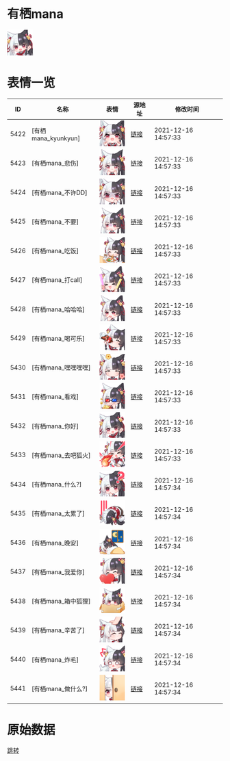 # 有栖mana

<img src="./cover.png" height="60" alt="cover" />

# 表情一览

|ID|名称|表情|源地址|修改时间|
|----|----|----|----|----|
|5422|[有栖mana_kyunkyun]|<img src="./pic/005422_%5B有栖mana_kyunkyun%5D.png" height="60" alt="kyunkyun"/>|[链接](http://i0.hdslb.com/bfs/emote/b24799c4a9385a485d8c5a5ec858ca4df816af2c.png)|2021-12-16 14:57:33|
|5423|[有栖mana_悲伤]|<img src="./pic/005423_%5B有栖mana_悲伤%5D.png" height="60" alt="悲伤"/>|[链接](http://i0.hdslb.com/bfs/emote/dfa841194b20b41fe31bd4bd02297317be5dccc8.png)|2021-12-16 14:57:33|
|5424|[有栖mana_不许DD]|<img src="./pic/005424_%5B有栖mana_不许DD%5D.png" height="60" alt="不许DD"/>|[链接](http://i0.hdslb.com/bfs/emote/b530a812dff580b0508c93965e7fb9b64f2f5c52.png)|2021-12-16 14:57:33|
|5425|[有栖mana_不要]|<img src="./pic/005425_%5B有栖mana_不要%5D.png" height="60" alt="不要"/>|[链接](http://i0.hdslb.com/bfs/emote/24f19c7340c771e6e08144053e9275ade2057833.png)|2021-12-16 14:57:33|
|5426|[有栖mana_吃饭]|<img src="./pic/005426_%5B有栖mana_吃饭%5D.png" height="60" alt="吃饭"/>|[链接](http://i0.hdslb.com/bfs/emote/6f906564cc3161d9277962092277f14109abebfe.png)|2021-12-16 14:57:33|
|5427|[有栖mana_打call]|<img src="./pic/005427_%5B有栖mana_打call%5D.png" height="60" alt="打call"/>|[链接](http://i0.hdslb.com/bfs/emote/0572afd470f86cc73cd5a1dff047cd22b620f336.png)|2021-12-16 14:57:33|
|5428|[有栖mana_哈哈哈]|<img src="./pic/005428_%5B有栖mana_哈哈哈%5D.png" height="60" alt="哈哈哈"/>|[链接](http://i0.hdslb.com/bfs/emote/4b092c88bc6542011af590117751ac893c802964.png)|2021-12-16 14:57:33|
|5429|[有栖mana_喝可乐]|<img src="./pic/005429_%5B有栖mana_喝可乐%5D.png" height="60" alt="喝可乐"/>|[链接](http://i0.hdslb.com/bfs/emote/7788e653641e40f5043267aa6f73afbd73f5dd73.png)|2021-12-16 14:57:33|
|5430|[有栖mana_嘿嘿嘿嘿]|<img src="./pic/005430_%5B有栖mana_嘿嘿嘿嘿%5D.png" height="60" alt="嘿嘿嘿嘿"/>|[链接](http://i0.hdslb.com/bfs/emote/0500a6063e9828ce5002f0d796b19569db7ea63c.png)|2021-12-16 14:57:33|
|5431|[有栖mana_看戏]|<img src="./pic/005431_%5B有栖mana_看戏%5D.png" height="60" alt="看戏"/>|[链接](http://i0.hdslb.com/bfs/emote/b29f21f07d67efa01d9c818c3f2bbda10e13e233.png)|2021-12-16 14:57:33|
|5432|[有栖mana_你好]|<img src="./pic/005432_%5B有栖mana_你好%5D.png" height="60" alt="你好"/>|[链接](http://i0.hdslb.com/bfs/emote/0d1575f7203eaf1705cc1104eaf7c02983cae9f0.png)|2021-12-16 14:57:33|
|5433|[有栖mana_去吧狐火]|<img src="./pic/005433_%5B有栖mana_去吧狐火%5D.png" height="60" alt="去吧狐火"/>|[链接](http://i0.hdslb.com/bfs/emote/29bd63ba18e5fd78716ac0ee431075877959fa4c.png)|2021-12-16 14:57:33|
|5434|[有栖mana_什么?]|<img src="./pic/005434_%5B有栖mana_什么_%5D.png" height="60" alt="什么?"/>|[链接](http://i0.hdslb.com/bfs/emote/16a4c77b00261d21a28b6af7c4397ba39e6b813c.png)|2021-12-16 14:57:34|
|5435|[有栖mana_太累了]|<img src="./pic/005435_%5B有栖mana_太累了%5D.png" height="60" alt="太累了"/>|[链接](http://i0.hdslb.com/bfs/emote/bed88ca16852ee67e1f4bf378e54be9752c5ad2f.png)|2021-12-16 14:57:34|
|5436|[有栖mana_晚安]|<img src="./pic/005436_%5B有栖mana_晚安%5D.png" height="60" alt="晚安"/>|[链接](http://i0.hdslb.com/bfs/emote/a4947b555f4696e6d5764b8ab3868af8590e9d69.png)|2021-12-16 14:57:34|
|5437|[有栖mana_我爱你]|<img src="./pic/005437_%5B有栖mana_我爱你%5D.png" height="60" alt="我爱你"/>|[链接](http://i0.hdslb.com/bfs/emote/8680dc90c6314ba944ea87a052a3bf3673dc82f8.png)|2021-12-16 14:57:34|
|5438|[有栖mana_箱中狐狸]|<img src="./pic/005438_%5B有栖mana_箱中狐狸%5D.png" height="60" alt="箱中狐狸"/>|[链接](http://i0.hdslb.com/bfs/emote/04596ad2839c8dd8198f1be91cfae7800db11730.png)|2021-12-16 14:57:34|
|5439|[有栖mana_辛苦了]|<img src="./pic/005439_%5B有栖mana_辛苦了%5D.png" height="60" alt="辛苦了"/>|[链接](http://i0.hdslb.com/bfs/emote/1893dad434a59c1f5e9c70e1440a6b323a92c3c6.png)|2021-12-16 14:57:34|
|5440|[有栖mana_炸毛]|<img src="./pic/005440_%5B有栖mana_炸毛%5D.png" height="60" alt="炸毛"/>|[链接](http://i0.hdslb.com/bfs/emote/f8d86249f486e3e0eb0b601bdf9994cb76634538.png)|2021-12-16 14:57:34|
|5441|[有栖mana_做什么?]|<img src="./pic/005441_%5B有栖mana_做什么_%5D.png" height="60" alt="做什么?"/>|[链接](http://i0.hdslb.com/bfs/emote/eb2eb12a288287b4f46d7a4dbeb71ec645810726.png)|2021-12-16 14:57:34|

# 原始数据

[跳转](./raw.json)

